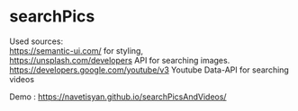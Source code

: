 # searchPics

Used sources: \
 	 https://semantic-ui.com/ for styling,\
	 https://unsplash.com/developers API for searching images. \
	 https://developers.google.com/youtube/v3 Youtube Data-API for searching videos 
	 
	 
Demo : https://navetisyan.github.io/searchPicsAndVideos/	 
